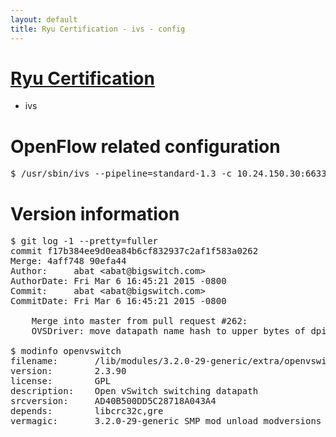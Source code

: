```yaml
---
layout: default
title: Ryu Certification - ivs - config
---
```

# [Ryu Certification](http://osrg.github.io/ryu/certification.html)
* ivs

# OpenFlow related configuration
<pre>
$ /usr/sbin/ivs --pipeline=standard-1.3 -c 10.24.150.30:6633 --dpid 0000000000000001 -i eth21 -i eth22 -i eth23
</pre>

# Version information
<pre>
$ git log -1 --pretty=fuller
commit f17b384ee9d0ea84b6cf832937c2af1f583a0262
Merge: 4aff748 90efa44
Author:     abat &lt;abat@bigswitch.com&gt;
AuthorDate: Fri Mar 6 16:45:21 2015 -0800
Commit:     abat &lt;abat@bigswitch.com&gt;
CommitDate: Fri Mar 6 16:45:21 2015 -0800

    Merge into master from pull request #262:
    OVSDriver: move datapath name hash to upper bytes of dpid (https://github.com/floodlight/ivs/pull/262)

$ modinfo openvswitch
filename:       /lib/modules/3.2.0-29-generic/extra/openvswitch.ko
version:        2.3.90
license:        GPL
description:    Open vSwitch switching datapath
srcversion:     AD40B500DD5C28718A043A4
depends:        libcrc32c,gre
vermagic:       3.2.0-29-generic SMP mod_unload modversions 
</pre>
